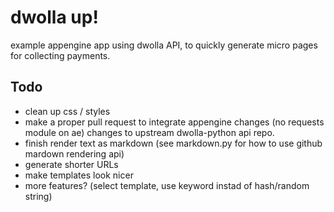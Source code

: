 # dwolla up!

example appengine app using dwolla API, to quickly generate micro pages for collecting payments.

## Todo
 - clean up css / styles
 - make a proper pull request to integrate appengine changes (no requests module on ae) changes to upstream dwolla-python api repo.
 - finish render text as markdown (see markdown.py for how to use github mardown rendering api)
 - generate shorter URLs
 - make templates look nicer
 - more features? (select template, use keyword instad of hash/random string)
